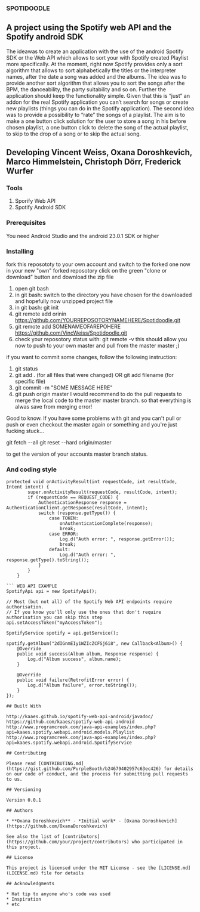 ### SPOTIDOODLE

## A project using the Spotify web API and the Spotify android SDK
The ideawas to create an application with the use of the android Spotify SDK or the Web API which allows to sort
your with Spotify created Playlist more specifically. At the moment, right now Spotify provides only a sort
algorithm that allows to sort alphabetically the titles or the interpreter names, after the date a song was added
and the albums. The idea was to provide another sort algorithm that allows you to sort the songs after the BPM,
the danceability, the party suitability and so on. Further the application should keep the functionality simple.
Given that this is “just” an addon for the real Spotify application you can’t search for songs or create new playlists
(things you can do in the Spotify application). The second idea was to provide a possibility to “rate” the songs of a
playlist. The aim is to make a one button click solution for the user to store a song in his before chosen playlist, a
one button click to delete the song of the actual playlist, to skip to the drop of a song or to skip the actual song.

## Developing Vincent Weiss, Oxana Doroshkevich, Marco Himmelstein, Christoph Dörr, Frederick Wurfer

### Tools

1. Sporify Web API
2. Spotify Android SDK

### Prerequisites

You need Android Studio and the android 23.0.1 SDK or higher

### Installing

fork this reposototy to your own account and switch to the forked one
now in your new "own" forked reposotory click on the green "clone or download" button and download the zip file
1. open git bash
2. in git bash: switch to the directory you have chosen for the downloaded and hopefully now unzipped project file
3. in git bash: git init
4. git remote add orinin https://github.com/YOURREPOSOTORYNAMEHERE/Spotidoodle.git
5. git remote add SOMENAMEOFAREPOHERE https://github.com/VincWeiss/Spotidoodle.git
6. check your reposotory status with: git remote -v
this should allow you now to push to your own master and pull from the master master ;)

if you want to commit some changes, follow the following instruction:

1. git status
2. git add . (for all files that were changed) OR git add filename (for specific file)
3. git commit -m "SOME MESSAGE HERE"
4. git push origin master
I would recommend to do the pull requests to merge the local code to the master master branch. so that everything is alwas save from merging error!

Good to know. If you have some problems with git and you can't pull or push or even checkout the master again or something and you're just fucking stuck...

git fetch --all
git reset --hard origin/master

to get the version of your accounts master branch status.

### And coding style

``` ANDROID SDK
protected void onActivityResult(int requestCode, int resultCode, Intent intent) {
        super.onActivityResult(requestCode, resultCode, intent);
        if (requestCode == REQUEST_CODE) {
            AuthenticationResponse response = AuthenticationClient.getResponse(resultCode, intent);
            switch (response.getType()) {
                case TOKEN:
                    onAuthenticationComplete(response);
                    break;
                case ERROR:
                    Log.d("Auth error: ", response.getError());
                    break;
                default:
                    Log.d("Auth error: ", response.getType().toString());
            }
        }
    }
    
``` WEB API EXAMPLE
SpotifyApi api = new SpotifyApi();

// Most (but not all) of the Spotify Web API endpoints require authorisation.
// If you know you'll only use the ones that don't require authorisation you can skip this step
api.setAccessToken("myAccessToken");

SpotifyService spotify = api.getService();

spotify.getAlbum("2dIGnmEIy1WZIcZCFSj6i8", new Callback<Album>() {
    @Override
    public void success(Album album, Response response) {
        Log.d("Album success", album.name);
    }

    @Override
    public void failure(RetrofitError error) {
        Log.d("Album failure", error.toString());
    }
});

## Built With

http://kaaes.github.io/spotify-web-api-android/javadoc/
https://github.com/kaaes/spotify-web-api-android
http://www.programcreek.com/java-api-examples/index.php?api=kaaes.spotify.webapi.android.models.Playlist
http://www.programcreek.com/java-api-examples/index.php?api=kaaes.spotify.webapi.android.SpotifyService

## Contributing

Please read [CONTRIBUTING.md](https://gist.github.com/PurpleBooth/b24679402957c63ec426) for details on our code of conduct, and the process for submitting pull requests to us.

## Versioning

Version 0.0.1

## Authors

* **Oxana Doroshkevich** - *Initial work* - [Oxana Doroshkevich](https://github.com/OxanaDoroshkevich)

See also the list of [contributors](https://github.com/your/project/contributors) who participated in this project.

## License

This project is licensed under the MIT License - see the [LICENSE.md](LICENSE.md) file for details

## Acknowledgments

* Hat tip to anyone who's code was used
* Inspiration
* etc
